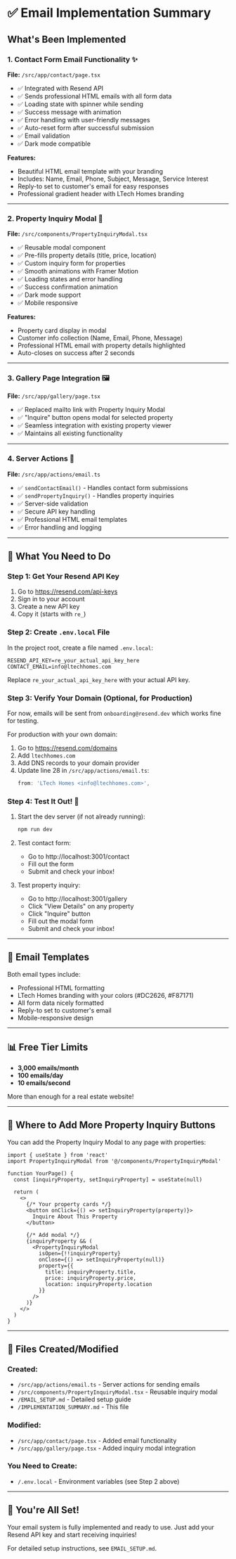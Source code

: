 # ✅ Email Implementation Summary

## What's Been Implemented

### 1. **Contact Form Email Functionality** ✨
**File:** `/src/app/contact/page.tsx`

- ✅ Integrated with Resend API
- ✅ Sends professional HTML emails with all form data
- ✅ Loading state with spinner while sending
- ✅ Success message with animation
- ✅ Error handling with user-friendly messages
- ✅ Auto-reset form after successful submission
- ✅ Email validation
- ✅ Dark mode compatible

**Features:**
- Beautiful HTML email template with your branding
- Includes: Name, Email, Phone, Subject, Message, Service Interest
- Reply-to set to customer's email for easy responses
- Professional gradient header with LTech Homes branding

---

### 2. **Property Inquiry Modal** 🏡
**File:** `/src/components/PropertyInquiryModal.tsx`

- ✅ Reusable modal component
- ✅ Pre-fills property details (title, price, location)
- ✅ Custom inquiry form for properties
- ✅ Smooth animations with Framer Motion
- ✅ Loading states and error handling
- ✅ Success confirmation animation
- ✅ Dark mode support
- ✅ Mobile responsive

**Features:**
- Property card display in modal
- Customer info collection (Name, Email, Phone, Message)
- Professional HTML email with property details highlighted
- Auto-closes on success after 2 seconds

---

### 3. **Gallery Page Integration** 🖼️
**File:** `/src/app/gallery/page.tsx`

- ✅ Replaced mailto link with Property Inquiry Modal
- ✅ "Inquire" button opens modal for selected property
- ✅ Seamless integration with existing property viewer
- ✅ Maintains all existing functionality

---

### 4. **Server Actions** 🔧
**File:** `/src/app/actions/email.ts`

- ✅ `sendContactEmail()` - Handles contact form submissions
- ✅ `sendPropertyInquiry()` - Handles property inquiries
- ✅ Server-side validation
- ✅ Secure API key handling
- ✅ Professional HTML email templates
- ✅ Error handling and logging

---

## 🚀 What You Need to Do

### Step 1: Get Your Resend API Key
1. Go to https://resend.com/api-keys
2. Sign in to your account
3. Create a new API key
4. Copy it (starts with `re_`)

### Step 2: Create `.env.local` File
In the project root, create a file named `.env.local`:

```env
RESEND_API_KEY=re_your_actual_api_key_here
CONTACT_EMAIL=info@ltechhomes.com
```

Replace `re_your_actual_api_key_here` with your actual API key.

### Step 3: Verify Your Domain (Optional, for Production)
For now, emails will be sent from `onboarding@resend.dev` which works fine for testing.

For production with your own domain:
1. Go to https://resend.com/domains
2. Add `ltechhomes.com`
3. Add DNS records to your domain provider
4. Update line 28 in `/src/app/actions/email.ts`:
   ```typescript
   from: 'LTech Homes <info@ltechhomes.com>',
   ```

### Step 4: Test It Out! 🎉
1. Start the dev server (if not already running):
   ```bash
   npm run dev
   ```

2. Test contact form:
   - Go to http://localhost:3001/contact
   - Fill out the form
   - Submit and check your inbox!

3. Test property inquiry:
   - Go to http://localhost:3001/gallery
   - Click "View Details" on any property
   - Click "Inquire" button
   - Fill out the modal form
   - Submit and check your inbox!

---

## 📧 Email Templates

Both email types include:
- Professional HTML formatting
- LTech Homes branding with your colors (#DC2626, #F87171)
- All form data nicely formatted
- Reply-to set to customer's email
- Mobile-responsive design

---

## 📊 Free Tier Limits

- **3,000 emails/month**
- **100 emails/day**
- **10 emails/second**

More than enough for a real estate website!

---

## 🎨 Where to Add More Property Inquiry Buttons

You can add the Property Inquiry Modal to any page with properties:

```tsx
import { useState } from 'react'
import PropertyInquiryModal from '@/components/PropertyInquiryModal'

function YourPage() {
  const [inquiryProperty, setInquiryProperty] = useState(null)

  return (
    <>
      {/* Your property cards */}
      <button onClick={() => setInquiryProperty(property)}>
        Inquire About This Property
      </button>

      {/* Add modal */}
      {inquiryProperty && (
        <PropertyInquiryModal
          isOpen={!!inquiryProperty}
          onClose={() => setInquiryProperty(null)}
          property={{
            title: inquiryProperty.title,
            price: inquiryProperty.price,
            location: inquiryProperty.location
          }}
        />
      )}
    </>
  )
}
```

---

## 📁 Files Created/Modified

### Created:
- `/src/app/actions/email.ts` - Server actions for sending emails
- `/src/components/PropertyInquiryModal.tsx` - Reusable inquiry modal
- `/EMAIL_SETUP.md` - Detailed setup guide
- `/IMPLEMENTATION_SUMMARY.md` - This file

### Modified:
- `/src/app/contact/page.tsx` - Added email functionality
- `/src/app/gallery/page.tsx` - Added inquiry modal integration

### You Need to Create:
- `/.env.local` - Environment variables (see Step 2 above)

---

## 🎉 You're All Set!

Your email system is fully implemented and ready to use. Just add your Resend API key and start receiving inquiries!

For detailed setup instructions, see `EMAIL_SETUP.md`.

